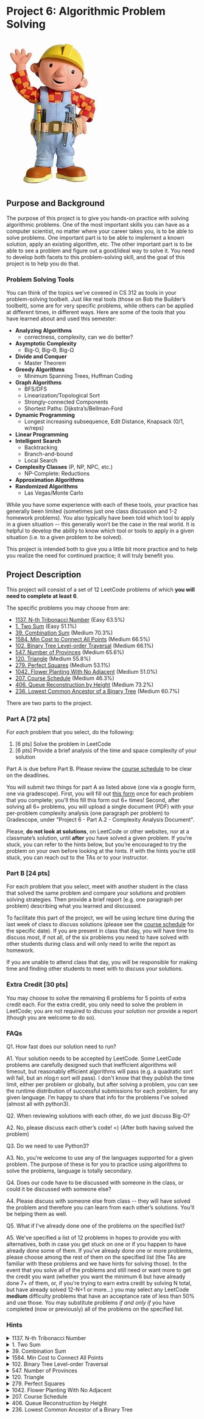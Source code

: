 # Project 6: Algorithmic Problem Solving

![Bob the Builder](./images/bob.jpg)

## Purpose and Background

The purpose of this project is to give you hands-on practice with solving algorithmic problems. One of the most important skills you can have as a computer scientist, no matter where your career takes you, is to be able to solve problems. One important part is to be able to implement a known solution, apply an existing algorithm, etc. The other important part is to be able to see a problem and figure out a good/ideal way to solve it.  You need to develop both facets to this problem-solving skill, and the goal of this project is to help you do that.

### Problem Solving Tools

You can think of the topics we've covered in CS 312 as tools in your problem-solving toolbelt. Just like real tools (those on Bob the Builder’s toolbelt), some are for very specific problems, while others can be applied at different times, in different ways. Here are some of the tools that you have learned about and used this semester:

- **Analyzing Algorithms**
    - correctness, complexity, can we do better?
- **Asymptotic Complexity**
    - Big-O, Big-Θ, Big-Ω
- **Divide and Conquer**
    - Master Theorem
- **Greedy Algorithms**
    - Minimum Spanning Trees, Huffman Coding
- **Graph Algorithms**
    - BFS/DFS
    - Linearization/Topological Sort
    - Strongly-connected Components
    - Shortest Paths: Dijkstra’s/Bellman-Ford
- **Dynamic Programming**
    - Longest increasing  subsequence, Edit Distance, Knapsack (0/1, w/reps)
- **Linear Programming**
- **Intelligent Search**
    - Backtracking
    - Branch-and-bound
    - Local Search
- **Complexity Classes** (P, NP, NPC, etc.)
    - NP-Complete: Reductions
- **Approximation Algorithms**
- **Randomized Algorithms**
    - Las Vegas/Monte Carlo

While you have some experience with each of these tools, your practice has generally been limited (sometimes just one class discussion and 1-2 homework problems). 
You also typically have been told which tool to apply in a given situation -- this generally won’t be the case in the real world. 
It is helpful to develop the ability to know which tool or tools to apply in a given situation (i.e. to a given problem to be solved).

This project is intended both to give you a little bit more practice and to help you realize the need for continued practice; it will truly benefit you. 

## Project Description

This project will consist of a set of 12 LeetCode problems of which **you will need to complete at least 6**. 

The specific problems you may choose from are:

- [1137\. N-th Tribonacci Number](https://leetcode.com/problems/n-th-tribonacci-number/) (Easy 63.5%)
- [1\. Two Sum](https://leetcode.com/problems/two-sum/) (Easy 51.1%)
- [39\. Combination Sum](https://leetcode.com/problems/combination-sum/) (Medium 70.3%)
- [1584\. Min Cost to Connect All Points](https://leetcode.com/problems/min-cost-to-connect-all-points/) (Medium 66.5%)
- [102\. Binary Tree Level-order Traversal](https://leetcode.com/problems/binary-tree-level-order-traversal/) (Medium 66.1%)
- [547\. Number of Provinces](https://leetcode.com/problems/number-of-provinces/) (Medium 65.6%)
- [120\. Triangle](https://leetcode.com/problems/triangle/) (Medium 55.8%)
- [279\. Perfect Squares](https://leetcode.com/problems/perfect-squares/) (Medium 53.1%)
- [1042\. Flower Planting With No Adjacent](https://leetcode.com/problems/flower-planting-with-no-adjacent/) (Medium 51.0%)
- [207\. Course Schedule](https://leetcode.com/problems/course-schedule/) (Medium 46.3%)
- [406\. Queue Reconstruction by Height](https://leetcode.com/problems/queue-reconstruction-by-height/) (Medium 73.2%)
- [236\. Lowest Common Ancestor of a Binary Tree](https://leetcode.com/problems/lowest-common-ancestor-of-a-binary-tree/) (Medium 60.7%)

<!-- - [11\. Container with Most Water](https://leetcode.com/problems/container-with-most-water/) (Medium 54.3%) -->

There are two parts to the project.

### Part A [72 pts]

For *each* problem that you select, do the following:

1. [6 pts] Solve the problem in LeetCode
2. [6 pts] Provide a brief analysis of the time and space complexity of your solution

Part A is due before Part B. Please review the [course schedule](../../schedule.md) to be clear on the deadlines. 

You will submit two things for part A as listed above (one via a google form, one via gradescope).  First, you will fill out [this form](https://docs.google.com/forms/d/e/1FAIpQLSdS6C6Y76yFSa7RbUvsUoz4Z5Hvtt9pq3UOD_0r-90oEa41ZQ/viewform) once for each problem that you complete; you'll this fill this form out 6+ times!  Second, after solving all 6+ problems, you will upload a single document (PDF) with your per-problem complexity analysis (one paragraph per problem) to Gradescope, under "Project 6 - Part A.2 - Complexity Analysis Document".

Please, **do not look at solutions**, on LeetCode or other websites, nor at a classmate’s solution, until **after** you have solved a given problem. If you’re stuck, you can refer to the hints below, but you’re encouraged to try the problem on your own before looking at the hints. If with the hints you’re still stuck, you can reach out to the TAs or to your instructor.

### Part B [24 pts]

For each problem that you select, meet with another student in the class that solved the same problem and compare your solutions and problem solving strategies. 
Then provide a brief report (e.g. one paragraph per problem) describing what you learned and discussed.

To facilitate this part of the project, we will be using lecture time during the last week of class to discuss solutions (please see the [course schedule](../../schedule.md) for the specific date). If you are present in class that day, you will have time to discuss most, if not all, of the six problems you need to have solved with other students during class and will only need to write the report as homework.

If you are unable to attend class that day, you will be responsible for making time and finding other students to meet with to discuss your solutions.

### Extra Credit [30 pts]

You may choose to solve the remaining 6 problems for 5 points of extra credit each. For the extra credit, you only need to solve the problem in LeetCode; you are not required to discuss your solution nor provide a report (though you are welcome to do so). 

### FAQs

Q1.  How fast does our solution need to run?

A1.  Your solution needs to be accepted by LeetCode. Some LeetCode problems are carefully designed such that inefficient algorithms will timeout, but reasonably efficient algorithms will pass (e.g. a quadratic sort will fail, but an $n \log n$ sort will pass). I don't know that they publish the time limit, either per problem or globally, but after solving a problem, you can see the runtime distribution of successful submissions for each problem, for any given language. I’m happy to share that info for the problems I’ve solved (almost all with python3).

Q2.  When reviewing solutions with each other, do we just discuss Big-O?

A2.  No, please discuss each other’s code!  =)  (After both having solved the problem)

Q3.  Do we need to use Python3?

A3.  No, you’re welcome to use any of the languages supported for a given problem.  The purpose of these is for you to practice using algorithms to solve the problems, language is totally secondary.

Q4.  Does our code have to be discussed with someone in the class, or could it be discussed with someone else?

A4.  Please discuss with someone else from class -- they will have solved the problem and therefore you can learn from each other’s solutions.  You’ll be helping them as well.

Q5.  What if I've already done one of the problems on the specified list?

A5. We've specified a list of 12 problems in hopes to provide you with alternatives, both in case you get stuck on one or if you happen to have already done some of them.  If you've already done one or more problems, please choose among the rest of them on the specified list (the TAs are familiar with these problems and we have hints for solving those).  In the event that you solve all of the problems and still need or want more to get the credit you want (whether you want the minimum 6 but have already done 7+ of them, or, if you're trying to earn extra credit by solving N total, but have already solved 12-N+1 or more...) you may select any LeetCode **medium** difficulty problems that have an acceptance rate of less than 50% and use those.  You may substitute problems *if and only if* you have completed (now or previously) all of the problems on the specified list.

### Hints

<details>
    <summary>1137. N-th Tribonacci Number</summary>

HINT 1 of 1: Don’t try to solve recursively, instead try dynamic programming.

</details>

<details>
    <summary>1. Two Sum</summary>

HINT 1 of 2: If you are trying to find two elements that sum to a target $T$, and one might be $a$, then the other would have to be $T-a$.

HINT 2 of 2: An $O(n^2)$ solution is possible and LeetCode will accept it.  However, an $O(n)$ solution is also doable and not very difficult.  A hashtable might come in handy, and it can be done either in two passes, or even just one.

</details>

<details>
    <summary>39. Combination Sum</summary>

HINT 1 of 2: At some level, you need to generate/enumerate all of the ways you can create a given sum, using the candidate values provided (with possible duplicates of the candidates).

HINT 2 of 2: For problems that are asking you to make a sum, it sometimes is helpful to keep track of what composes a partial solution and how far from the solution you are (e.g. the target minus the total of what you have so far).

</details>

<details>
    <summary>1584. Min Cost to Connect All Points</summary>

HINT 1 of 2: This is a graph problem: what are the nodes? what are the edge weights? 

HINT 2 of 2: There are many ways to solve this problem—we discussed several in class and in the HW. How might the density of the graph influence your choice of implementation?

</details>

<details>
    <summary>102. Binary Tree Level-order Traversal</summary>

HINT 1 of 1: You need to group all the nodes of a given level. How might you keep track of nodes for a given level? How might you know what level a given node is on?

</details>

<details>
    <summary>547. Number of Provinces</summary>

HINT 1 of 2: This is another problem you can think of as a graph. City connections are undirected edges. 

HINT 2 of 2: What graph property represents a province?

</details>

<details>
    <summary>120. Triangle</summary>

HINT 1 of 1: If you know the minimum path lengths to all elements at one level, does that help you determine the paths for the next level?

</details>

<details>
    <summary>279. Perfect Squares</summary>

HINT 1 of 1: If you have solved the problem for a smaller number, can that solution help you determine the solution for a larger number?

</details>

<details>
    <summary>1042. Flower Planting With No Adjacent</summary>

HINT 1 of 2: This is a graph problem, much like graph coloring. First you need to construct the graph from the paths (edges). 

HINT 2 of 2: Given the limit on number of edges for each node, can you create a scenario where a node cannot be assigned because it would conflict with a neighboring node? Can a greedy approach work for this problem, or do you need something fancier?

</details>

<details>
    <summary>207. Course Schedule</summary>

HINT 1 of 2: It might be helpful to think about this problem as a graph on courses with prerequisite pairs as edges.

HINT 2 of 2: What’s the problematic graph property that would prevent one from completing all the courses and how can you determine whether that’s present?

</details>

<details>
    <summary>406. Queue Reconstruction by Height</summary>

    HINT 1 of 2: Try building your own queue of different heights and computing the associated $k$ values; how do those $k$ change if you shuffle heights in the queue?

    HINT 2 of 2: Consider the relative ordering of a pair of heights. Also consider how inserting a height into the queue might or might not change the $k$ values.

</details>

<details>
    <summary>236. Lowest Common Ancestor of a Binary Tree</summary>

    HINT 1 of 1: Think about the paths from the root to each of the two nodes in question. How do you find those paths, and how do you compare them. For this problem you want to determine the last node that both paths have in common, the one which is furthest from the root.

</details>


<!-- <details>
    <summary>11. Container with Most Water</summary>

    HINT 1 of 2: This can be solved in multiple ways, but one of the most effective is to solve it with a greedy approach/algorithm.

    HINT 2 of 2: Start with the widest container possible and gradually consider slightly smaller ones.  Think about the two possible containers immediately smaller than the largest, can you eliminate either of them as provably smaller?

</details> -->

